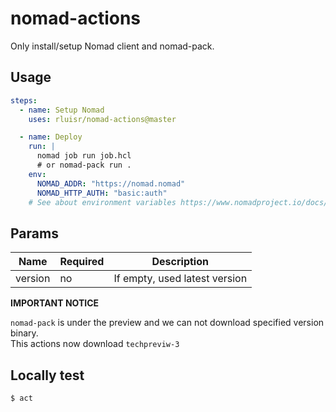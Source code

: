 nomad-actions
=============

Only install/setup Nomad client and nomad-pack.

Usage
-----

```yml
steps:
  - name: Setup Nomad
    uses: rluisr/nomad-actions@master

  - name: Deploy
    run: |
      nomad job run job.hcl
      # or nomad-pack run .
    env:
      NOMAD_ADDR: "https://nomad.nomad"
      NOMAD_HTTP_AUTH: "basic:auth"
    # See about environment variables https://www.nomadproject.io/docs/commands
```

Params
------

| Name      | Required | Description                                    |
|-----------|----------|------------------------------------------------|
| version   | no       | If empty, used latest version                  |

**IMPORTANT NOTICE**

`nomad-pack` is under the preview and we can not download specified version binary.  
This actions now download `techpreviw-3`

Locally test
------------

`$ act`